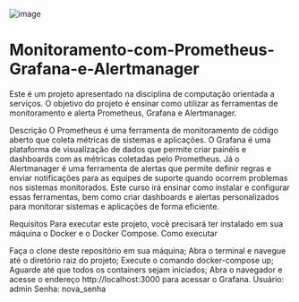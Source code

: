 ![image](https://github.com/user-attachments/assets/72c4a334-5990-461f-bd45-c8a921ded8f4)

# Monitoramento-com-Prometheus-Grafana-e-Alertmanager

Este é um projeto apresentado na disciplina de computação orientada a serviços. O objetivo do projeto é ensinar como utilizar as ferramentas de monitoramento e alerta Prometheus, Grafana e Alertmanager.

Descrição
O Prometheus é uma ferramenta de monitoramento de código aberto que coleta métricas de sistemas e aplicações.
O Grafana é uma plataforma de visualização de dados que permite criar painéis e dashboards com as métricas coletadas pelo Prometheus.
Já o Alertmanager é uma ferramenta de alertas que permite definir regras e enviar notificações para as equipes de suporte quando ocorrem problemas nos sistemas monitorados.
Este curso irá ensinar como instalar e configurar essas ferramentas, bem como criar dashboards e alertas personalizados para monitorar sistemas e aplicações de forma eficiente.

Requisitos
Para executar este projeto, você precisará ter instalado em sua máquina o Docker e o Docker Compose. Como executar

Faça o clone deste repositório em sua máquina;
Abra o terminal e navegue até o diretório raiz do projeto;
Execute o comando docker-compose up;
Aguarde até que todos os containers sejam iniciados;
Abra o navegador e acesse o endereço http://localhost:3000 para acessar o Grafana.
Usuário: admin
Senha: nova_senha
